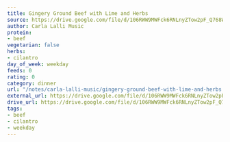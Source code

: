 ```yaml
---
title: Gingery Ground Beef with Lime and Herbs
source: https://drive.google.com/file/d/106RWW9MWFck6RNLnyZTow2pF_Q768WFI/view?usp=drive_link
author: Carla Lalli Music
protein:
- beef
vegetarian: false
herbs:
- cilantro
day_of_week: weekday
feeds: 0
rating: 0
category: dinner
url: "/notes/carla-lalli-music/gingery-ground-beef-with-lime-and-herbs.html"
external_url: https://drive.google.com/file/d/106RWW9MWFck6RNLnyZTow2pF_Q768WFI/view?usp=drive_link
drive_url: https://drive.google.com/file/d/106RWW9MWFck6RNLnyZTow2pF_Q768WFI/view?usp=drive_link
tags:
- beef
- cilantro
- weekday
---
```



